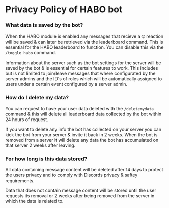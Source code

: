 # Privacy Policy of HABO bot

### What data is saved by the bot?

When the HABO module is enabled any messages that recieve a 🤓 reaction will be saved & can later be retrieved via the leaderboard command. This is essential for the HABO leaderboard to function. You can disable this via the `/toggle habo` command.

Information about the server such as the bot settings for the server will be saved by the bot & is essential for certain features to work. This includes but is not limited to join/leave messages that where configurated by the server admins and the ID's of roles which will be automatically assigned to users under a certain event configured by a server admin.

### How do I delete my data?

You can request to have your user data deleted with the `/deletemydata` command & this will delete all leaderboard data collected by the bot within 24 hours of request.

If you want to delete any info the bot has collected on your server you can kick the bot from your server & invite it back in 2 weeks. When the bot is removed from a server it will delete any data the bot has accumulated on that server 2 weeks after leaving.

### For how long is this data stored?

All data containing message content will be deleted after 14 days to protect the users privacy and to comply with Discords privacy & saftey requirements.

Data that does not contain message content will be stored until the user requests its removal or 2 weeks after being removed from the server in which the data is related to. 
